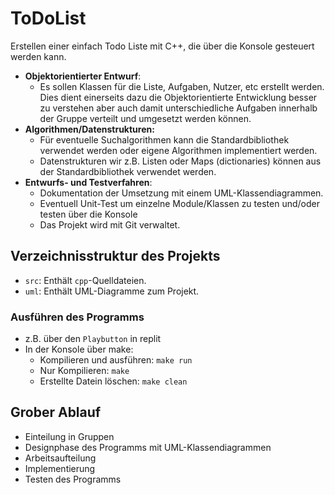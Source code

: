 # ToDoList
Erstellen einer einfach Todo Liste mit C++, die über die Konsole gesteuert werden kann.

- **Objektorientierter Entwurf**:
  - Es sollen Klassen für die Liste, Aufgaben, Nutzer, etc erstellt werden. Dies dient einerseits dazu die Objektorientierte Entwicklung besser zu verstehen aber auch damit unterschiedliche Aufgaben innerhalb der Gruppe verteilt und umgesetzt werden können.
- **Algorithmen/Datenstrukturen:**
  - Für eventuelle Suchalgorithmen kann die Standardbibliothek verwendet werden oder eigene Algorithmen implementiert werden.
  - Datenstrukturen wir z.B. Listen oder Maps (dictionaries) können aus der Standardbibliothek verwendet werden.
- **Entwurfs- und Testverfahren**:
  - Dokumentation der Umsetzung mit einem UML-Klassendiagrammen.
  - Eventuell Unit-Test um einzelne Module/Klassen zu testen und/oder testen über die Konsole
  - Das Projekt wird mit Git verwaltet.
 
## Verzeichnisstruktur des Projekts
- `src`: Enthält `cpp`-Quelldateien.
- `uml`: Enthält UML-Diagramme zum Projekt.

### Ausführen des Programms
- z.B. über den `Playbutton` in replit
- In der Konsole über make:
  - Kompilieren und ausführen: `make run`
  - Nur Kompilieren: `make`
  - Erstellte Datein löschen: `make clean`  


## Grober Ablauf
- Einteilung in Gruppen
- Designphase des Programms mit UML-Klassendiagrammen
- Arbeitsaufteilung
- Implementierung
- Testen des Programms
